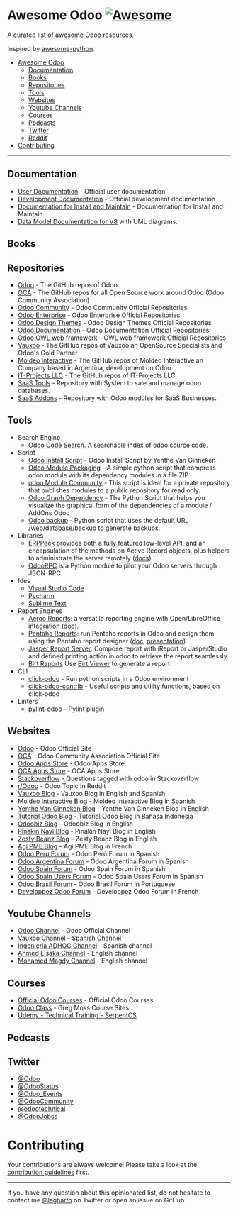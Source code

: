# Awesome Odoo [![Awesome](https://cdn.rawgit.com/sindresorhus/awesome/d7305f38d29fed78fa85652e3a63e154dd8e8829/media/badge.svg)](https://github.com/sindresorhus/awesome)

A curated list of awesome Odoo resources.

Inspired by [awesome-python](https://github.com/vinta/awesome-python).

- [Awesome Odoo](#awesome-odoo)
    - [Documentation](#documentation)
    - [Books](#books)
    - [Repositories](#repositories)
    - [Tools](#tools)
    - [Websites](#websites)
    - [Youtube Channels](#youtube-channels)
    - [Courses](#courses)
    - [Podcasts](#podcasts)
    - [Twitter](#build-tools)
    - [Reddit](#built-in-classes-enhancement)
- [Contributing](#contributing)

---

## Documentation

- [User Documentation](https://www.odoo.com/documentation/14.0/applications.html) - Official user documentation
- [Development Documentation](https://www.odoo.com/documentation/14.0/) - Official development documentation
- [Documentation for Install and Maintain](https://www.odoo.com/documentation/14.0/administration.html) - Documentation for Install and Maintain
- [Data Model Documentation for V8](http://useopenerp.com/v8) with UML diagrams.

## Books

## Repositories

- [Odoo](https://github.com/odoo) - The GitHub repos of Odoo
- [OCA](https://github.com/OCA) - The GitHub repos for all Open Source work around Odoo (Odoo Community Association)
- [Odoo Community](https://github.com/odoo/odoo) - Odoo Community Official Repositories
- [Odoo Enterprise](https://github.com/odoo/enterprise) - Odoo Enterprise Official Repositories
- [Odoo Design Themes](https://github.com/odoo/design-themes) - Odoo Design Themes Official Repositories
- [Odoo Documentation](https://github.com/odoo/documentation) - Odoo Documentation Official Repositories
- [Odoo OWL web framework](https://github.com/odoo/owl) - OWL web framework Official Repositories
- [Vauxoo](https://github.com/vauxoo) - The GitHub repos of Vauxoo an OpenSource Specialists and Odoo's Gold Partner
- [Moldeo Interactive](https://github.com/ctmil) - The GitHub repos of Moldeo Interactive an Company based in Argentina, development on Odoo
- [IT-Projects LLC](https://github.com/it-projects-llc) - The GitHub repos of IT-Projects LLC
- [SaaS Tools](https://github.com/it-projects-llc/odoo-saas-tools) - Repository with System to sale and manage odoo databases.
- [SaaS Addons](https://github.com/it-projects-llc/saas-addons) - Repository with Odoo modules for SaaS Businesses.


## Tools

- Search Engine
    - [Odoo Code Search](http://www.odoo-code-search.com/). A searchable index of odoo source code.
- Script
    - [Odoo Install Script](https://github.com/Yenthe666/InstallScript) - Odoo Install Script by Yenthe Van Ginneken
    - [Odoo Module Packaging](https://gist.github.com/josehbez/b14bb8b7dd6c0c985a96e57cff7cef5a) - A simple python script that compress odoo module with its dependency modules in a file ZIP.
    - [odoo Module Community](https://gist.github.com/josehbez/a0790e91bd807ca174834fb67c3e0e8c) - This script is ideal for a private repository that publishes modules to a public repository for read only.
    - [Odoo Graph Dependency](https://medium.com/@josehbez/dependencia-gr%C3%A1fica-odoo-e518e8a6ceb9) - The Python Script that helps you visualize the graphical form of the dependencies of a module / AddOns Odoo
    - [Odoo backup](https://medium.com/@josehbez/simple-cli-odoo-backup-60d91bc3b9ec) - Python script that uses the default URL /web/database/backup to generate backups.
- Libraries
    - [ERPPeek](https://pypi.python.org/pypi/ERPpeek) provides both a fully featured low-level API, and an encapsulation of the methods on Active Record objects, plus helpers to administrate the server remotely ([docs](http://erppeek.readthedocs.org)).
    - [OdooRPC](https://github.com/OCA/odoorpc) is a Python module to pilot your Odoo servers through JSON-RPC.
- Ides
    - [Visual Studio Code](https://code.visualstudio.com/)
    - [Pycharm](http://www.jetbrains.com/pycharm/)
    - [Sublime Text](http://www.sublimetext.com/)
- Report Engines
    - [Aeroo Reports](https://github.com/aeroo/aeroo_reports): a versatile reporting engine with Open/LibreOffice integration ([doc](http://www.alistek.com/wiki/index.php/Main_Page)).
    - [Pentaho Reports](https://github.com/WillowIT/Pentaho-reports-for-OpenERP): run Pentaho reports in Odoo and design them using the Pentaho report designer ([doc](https://github.com/WillowIT/Pentaho-reports-for-OpenERP/wiki), [presentation](http://www.slideshare.net/openobject/openerp-pentaho-integration-willowit)).
    - [Jasper Report Server](https://github.com/mga-team-odoo/jasperserver): Compose report with iReport or JasperStudio and defined printing action in odoo to retrieve the report seamlessly.
    - [Birt Reports](https://github.com/vaab/report_birt) Use [Birt Viewer](http://eclipse.org/birt/documentation/integrating/viewer-setup.php) to generate a report
- CLI
    - [click-odoo](https://github.com/acsone/click-odoo) - Run python scripts in a Odoo environment
    - [click-odoo-contrib](https://github.com/acsone/click-odoo-contrib) - Useful scripts and utility functions, based on click-odoo
- Linters
    - [pylint-odoo](https://github.com/OCA/pylint-odoo) - Pylint plugin

## Websites

- [Odoo](https://www.odoo.com/) - Odoo Official Site
- [OCA](https://odoo-community.org/) - Odoo Community Association Official Site
- [Odoo Apps Store](https://apps.odoo.com/apps) - Odoo Apps Store
- [OCA Apps Store](https://odoo-community.org/shop) - OCA Apps Store
- [Stackoverflow](https://stackoverflow.com/questions/tagged/odoo) - Questions tagged with odoo in Stackoverflow
- [r/Odoo](https://www.reddit.com/r/Odoo/) - Odoo Topic in Reddit
- [Vauxoo Blog](https://www.vauxoo.com/blog) - Vauxoo Blog in English and Spanish
- [Moldeo Interactive Blog](https://www.moldeointeractive.com.ar/blog) - Moldeo Interactive Blog in Spanish
- [Yenthe Van Ginneken Blog](https://www.odoo.yenthevg.com/) - Yenthe Van Ginneken Blog in English
- [Tutorial Odoo Blog](https://tutorialopenerp.wordpress.com/) - Tutorial Odoo Blog in Bahasa Indonesia
- [Odoobiz Blog](http://blog.odoobiz.com/) - Odoobiz Blog in English
- [Pinakin Nayi Blog](http://pinakinnayi.blogspot.com/) - Pinakin Nayi Blog in English
- [Zesty Beanz Blog](http://blog.odoobiz.com/) - Zesty Beanz Blog in English
- [Agi PME Blog](http://blog.odoobiz.com/) - Agi PME Blog in French
- [Odoo Peru Forum](https://groups.google.com/g/openerp_peru) - Odoo Perú Forum in Spanish
- [Odoo Argentina Forum](https://groups.google.com/g/odoo-argentina) - Odoo Argentina Forum in Spanish
- [Odoo Spain Forum](https://groups.google.com/g/openerp-spain) - Odoo Spain Forum in Spanish
- [Odoo Spain Users Forum](https://groups.google.com/g/openerp-spain-users) - Odoo Spain Users Forum in Spanish
- [Odoo Brasil Forum](https://groups.google.com/g/openerp-brasil) - Odoo Brasil Forum in Portuguese
- [Developpez Odoo Forum](https://www.developpez.net/forums/f1602/logiciels/solutions-d-entreprise/erp/odoo-ex-openerp/) - Developpez Odoo Forum in French

## Youtube Channels

- [Odoo Channel](https://www.youtube.com/user/OpenERPonline) - Odoo Official Channel
- [Vauxoo Channel](https://www.youtube.com/user/OpenERPonline) - Spanish Channel
- [Ingeniería ADHOC Channel](https://www.youtube.com/user/ingadhoc) - Spanish channel
- [Ahmed Elsaka Channel](https://www.youtube.com/channel/UC1BNgROEXaJhRhuOzBZq7fA) - English channel
- [Mohamed Magdy Channel](https://www.youtube.com/c/MohamedMagdymohamed_magdy) - English channel


## Courses

- [Official Odoo Courses](https://www.odoo.com/es_ES/slides/all) - Official Odoo Courses
- [Odoo Class](https://www.odooclass.com/page/homepage) - Greg Moss Course Sites
- [Udemy - Technical Training - SerpentCS](https://www.udemy.com/course/odoo-technical/)

## Podcasts

## Twitter

- [@Odoo](https://twitter.com/Odoo)
- [@OdooStatus](https://twitter.com/OdooStatus)
- [@Odoo_Events](https://twitter.com/Odoo_Events)
- [@OdooCommunity](https://twitter.com/OdooCommunity)
- [@odootechnical](https://twitter.com/odootechnical)
- [@OdooJobss](https://twitter.com/OdooJobss)

# Contributing

Your contributions are always welcome! Please take a look at the [contribution guidelines](https://github.com/desdelinux/awesome-odoo/blob/master/CONTRIBUTING.md) first.

- - -

If you have any question about this opinionated list, do not hesitate to contact me [@lagharto](https://twitter.com/lagharto) on Twitter or open an issue on GitHub.

